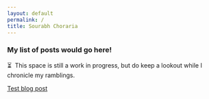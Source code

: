 ```yaml
---
layout: default
permalink: /
title: Sourabh Choraria
---
```


<h3>My list of posts would go here!</h3>

⏳&nbsp;&nbsp;This space is still a work in progress, but do keep a lookout while I chronicle my ramblings.

[Test blog post](/posts/blog-post/)